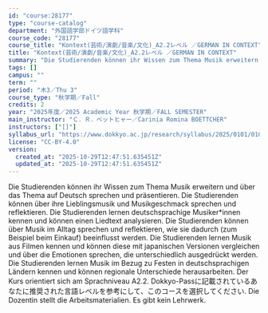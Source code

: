 ```yaml
---
id: "course:28177"
type: "course-catalog"
department: "外国語学部ドイツ語学科"
course_code: "28177"
course_title: "Kontext(芸術/演劇/音楽/文化)_A2.2レベル ／GERMAN IN CONTEXT"
title: "Kontext(芸術/演劇/音楽/文化)_A2.2レベル ／GERMAN IN CONTEXT"
summary: "Die Studierenden können ihr Wissen zum Thema Musik erweitern und über das Thema auf Deutsch sprechen und präsentieren. D…"
tags: []
campus: ""
term: ""
period: "木3／Thu 3"
course_type: "秋学期／Fall"
credits: 2
year: "2025年度／2025 Academic Year 秋学期／FALL SEMESTER"
main_instructor: "Ｃ．Ｒ．ベットヒャー／Carinia Romina BOETTCHER"
instructors: ["[]"]
syllabus_url: "https://www.dokkyo.ac.jp/research/syllabus/2025/0101/0101_28177_ja_JP.html"
license: "CC-BY-4.0"
version:
  created_at: "2025-10-29T12:47:51.635451Z"
  updated_at: "2025-10-29T12:47:51.635451Z"
---
```

Die Studierenden können ihr Wissen zum Thema Musik erweitern und über das Thema auf Deutsch sprechen und präsentieren. Die Studierenden können über ihre Lieblingsmusik und Musikgeschmack sprechen und reflektieren. Die Studierenden lernen deutschsprachige Musiker*innen kennen und können einen Liedtext analysieren. Die Studierenden können über Musik im Alltag sprechen und reflektieren, wie sie dadurch (zum Beispiel beim Einkauf) beeinflusst werden. Die Studierenden lernen Musik aus Filmen kennen und können diese mit japanischen Versionen vergleichen und über die Emotionen sprechen, die unterschiedlich ausgedrückt werden. Die Studierenden lernen Musik im Bezug zu Festen in deutschsprachigen Ländern kennen und können regionale Unterschiede herausarbeiten. Der Kurs orientiert sich am Sprachniveau A2.2. Dokkyo-Passに記載されているあなたに推奨された言語レベルを参考にして、このコースを選択してください. Die Dozentin stellt die Arbeitsmaterialien. Es gibt kein Lehrwerk.
